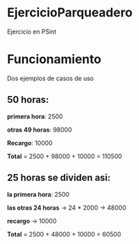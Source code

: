 # EjercicioParqueadero

Ejercicio en PSint

# Funcionamiento

Dos ejemplos de casos de uso

## 50 horas:

**primera hora**: 2500

**otras 49 horas**: 98000

**Recargo**: 10000

**Total** = 2500 + 98000 + 10000 = 110500

## 25 horas se dividen asi:

**la primera hora**: 2500

**las otras 24 horas** -> 24 * 2000 -> 48000

**recargo** -> 10000

**Total** = 2500 + 48000 + 10000 = 60500